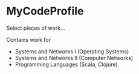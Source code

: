 # MyCodeProfile
Select pieces of work...


Contains work for
- Systems and Networks I (Operating Systems)
- Systems and Networks II (Computer Networks)
- Programming Languages (Scala, Clojure)
